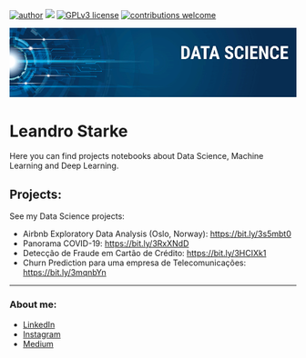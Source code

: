 [![author](https://img.shields.io/badge/author-lstarke-red.svg)](https://www.linkedin.com/in/leandrostarke/) [![](https://img.shields.io/badge/python-3.7+-blue.svg)](https://www.python.org/downloads/release/python-365/) [![GPLv3 license](https://img.shields.io/badge/License-GPLv3-blue.svg)](http://perso.crans.org/besson/LICENSE.html) [![contributions welcome](https://img.shields.io/badge/contributions-welcome-brightgreen.svg?style=flat)](https://github.com/carlosfab/data_science/issues)

<p align="center">
  <img src="banner.png" >
</p>

# Leandro Starke

Here you can find projects notebooks about Data Science, Machine Learning and Deep Learning.

## Projects:
See my Data Science projects:

* Airbnb Exploratory Data Analysis (Oslo, Norway): https://bit.ly/3s5mbt0
* Panorama COVID-19: https://bit.ly/3RxXNdD
* Detecção de Fraude em Cartão de Crédito: https://bit.ly/3HCIXk1
* Churn Prediction para uma empresa de Telecomunicações: https://bit.ly/3mqnbYn

---
### About me:

* [LinkedIn](https://www.linkedin.com/in/leandrostarke/)
* [Instagram](https://www.instagram.com/leandrostarke/)
* [Medium](https://medium.com/@leandro.starke)

